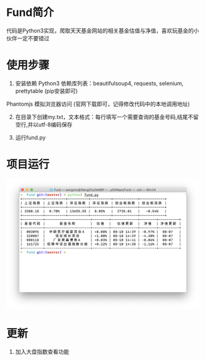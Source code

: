 # Fund简介

代码是Python3实现，爬取天天基金网站的相关基金估值与净值，喜欢玩基金的小伙伴一定不要错过

# 使用步骤
1. 安装依赖 
  Python3 依赖库列表：beautifulsoup4, requests, selenium, prettytable (pip安装即可)

  Phantomjs 模拟浏览器访问 (官网下载即可，记得修改代码中的本地调用地址)

2. 在目录下创建my.txt，文本格式：每行填写一个需要查询的基金号码,结尾不留空行,并以utf-8编码保存

3. 运行fund.py

# 项目运行
![项目运行截图](https://github.com/JS-WangZhu/Fund/blob/master/pic.png)

# 更新

1. 加入大盘指数查看功能